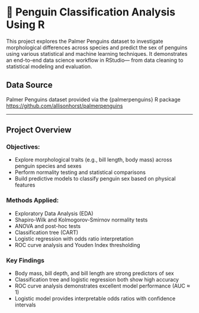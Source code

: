 # 🐧 Penguin Classification Analysis Using R

This project explores the Palmer Penguins dataset to investigate morphological differences across species and predict the sex of penguins using various statistical and machine learning techniques. 
It demonstrates an end-to-end data science workflow in RStudio— from data cleaning to statistical modeling and evaluation.

## Data Source

Palmer Penguins dataset provided via the {palmerpenguins} R package https://github.com/allisonhorst/palmerpenguins

---

## Project Overview

### Objectives:
- Explore morphological traits (e.g., bill length, body mass) across penguin species and sexes
- Perform normality testing and statistical comparisons
- Build predictive models to classify penguin sex based on physical features

### Methods Applied:
- Exploratory Data Analysis (EDA)
- Shapiro-Wilk and Kolmogorov-Smirnov normality tests
- ANOVA and post-hoc tests
- Classification tree (CART)
- Logistic regression with odds ratio interpretation
- ROC curve analysis and Youden Index thresholding

### Key Findings
- Body mass, bill depth, and bill length are strong predictors of sex
- Classification tree and logistic regression both show high accuracy
- ROC curve analysis demonstrates excellent model performance (AUC ≈ 1)
- Logistic model provides interpretable odds ratios with confidence intervals

